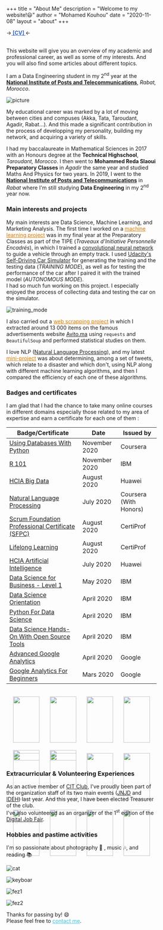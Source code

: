 +++
title = "About Me"
description = "Welcome to my website!😃"
author = "Mohamed Kouhou"
date = "2020-11-08"
layout = "about"
+++

→<strong><a href='https://drive.google.com/file/d/1u4joEVBVUUqLV2iKisES8kQTMXiWNRZT/view?usp=sharing' style='color : rgb(61, 101, 194);'> [CV] </a></strong>← <br> <br>  

This website will give you an overview of my academic and professional career, as well as some of my interests. And you will also find some articles about different topics.  
  
I am a Data Engineering student in my 2<sup>nd</sup> year at the **[National Institute of Posts and Telecommunications](http://inpt.ac.ma)**, _Rabat, Morocco_.

![picture](/images/2.JPG)  

My educational career was marked by a lot of moving between cities and compuses (Akka, Tata, Taroudant, Agadir, Rabat...). And this made a significant contribution in the process of developping my personality, building my network, and acquiring a variety of skills.    

I had my baccalaureate in Mathematical Sciences in 2017 with an Honours degree at the __Technical Highschool__, _Taroudant, Morocco_. I then went to __Mohammed Reda Slaoui Preparatory Classes__ in _Agadir_ the same year and studied Maths And Physics for two years. In 2019, I went to the **[National Institute of Posts and Telecommunications](http://inpt.ac.ma)** in _Rabat_ where I'm still studying __Data Engineering__ in my 2<sup>nd</sup> year now.  

### Main interests and projects

My main interests are Data Science, Machine Learning, and Marketing Analysis. The first time I worked on a <a href='/files/Rapport_TIPE_2019.pdf' style='color : rgb(210,120,0);'>machine learning project</a> was in my final year at the Preparatory Classes as part of the TIPE (_Traveaux d'Initiative Personnelle Encadrés_), in which I trained a [convolutional neural network](https://en.wikipedia.org/wiki/Convolutional_neural_network) to guide a vehicle through an empty track. I used [Udacity's Self-Driving Car Simulator](https://github.com/udacity/self-driving-car-sim) for generating the training and the testing data (_TRAINING MODE_), as well as for testing the performance of the car after I paired it with the trained model (_AUTONOMOUS MODE_).  
I had so much fun working on this project. I especially enjoyed the process of collecting data and testing the car on the simulator.
  
![training_mode](/images/10.jpg "This is not a video game lol. I was collecting road data (steering angle, speed, acceleration...) by driving the car manually")  

I also carried out a <a href='https://github.com/KouhouMed/scrapping_avito.ma' style='color : rgb(210,120,0);'>web scrapping project</a> in which I extracted around 13 000 items on the famous advertisements website [Avito.ma](https://avito.ma) using `requests` and `BeautifulSoup` and performed statistical studies on them.  

I love NLP ([Natural Language Processing](https://en.wikipedia.org/wiki/Natural_language_processing)), and my latest <a href='https://github.com/KouhouMed/disaster-tweet-classification/' style='color : rgb(210,120,0);'>mini-project</a> was about determining, among a set of tweets, which relate to a disaster and which don't, using NLP along with different machine learning algorithms, and then I compared the efficiency of each one of these algorithms.  

### Badges and certificates

I am glad that I had the chance to take many online courses in different domains especially those related to my area of expertise and earn a certificate for each one of them :  

   Badge/Certificate | Date | Issued by
---------------------|------|--------
[Using Databases With Python](/files/Coursera_Using_Databases_With_Python.pdf)   |  November 2020  | Coursera
[R 101](/files/R_101.pdf)   |  November 2020  | IBM
[HCIA Big Data](/files/HCIA-Big_Data_certificate.pdf)   |  August 2020  | Huawei
[Natural Language Processing](/files/Coursera_NLP.pdf)   |  July 2020  | Coursera (With Honors)
[Scrum Foundation Professional Certificate (SFPC)](https://www.youracclaim.com/badges/b0e314e6-cccb-4357-9449-55a1aaba3150/public_url)   |  August 2020  | CertiProf 
[Lifelong Learning](https://www.youracclaim.com/badges/a1b514fa-b1df-400c-95ce-e27303ec4492/public_url)   |  August 2020  | CertiProf
[HCIA Artificial Intelligence](/files/Huawei_HCIA_AI_certificate.pdf)   |  July 2020  | Huawei
[Data Science for Business - Level 1](https://www.youracclaim.com/badges/bb52abdb-df1d-4b91-86e1-b7392a2faddb/public_url)   |  May 2020  | IBM
[Data Science Orientation](https://www.youracclaim.com/badges/e13f5e07-42b5-477b-9a8b-c125ffc11b23/public_url)   |  April 2020  | IBM
[Python For Data Science](/files/Py_for_DS.pdf)   |  April 2020  | IBM
[Data Science Hands-On With Open Source Tools](/files/DS_Hands_On.pdf)   |  April 2020  | IBM
[Advanced Google Analytics](/files/Advanced_Google_Analytics.pdf)   |  April 2020  | Google
[Google Analytics For Beginners](/files/Google_Analytics_For_Beginners.pdf)   |  Mars 2020  | Google


<div class="outer-grid">
   <div class="inner-grid">
      <a href="https://www.credly.com/badges/e13f5e07-42b5-477b-9a8b-c125ffc11b23/public_url">
         <img src="https://images.youracclaim.com/size/340x340/images/5fc2d535-e716-46c4-881a-f4822b8da0e5/Cognitive_Class_-_What_is_Data_Science.png"/>
      </a>
      <a href="https://www.credly.com/badges/99a8c077-b57d-4327-a097-564da5954c02/public_url">
         <img src="https://images.youracclaim.com/size/340x340/images/dfd6eb51-4caa-4ffe-b107-85ece064370c/Data_Science_Methodologies.png"/>
      </a>
      <a href="https://www.credly.com/badges/22f29b40-bd24-4a86-b979-5cc04db3c230/public_url">
         <img src="https://images.youracclaim.com/size/340x340/images/087eaefb-61a2-426b-ae74-74efca195667/Data_Visualization_Using_Python.png"/>
      </a>
   </div>
   <div class="inner-grid">
      <a href="https://www.credly.com/badges/bb52abdb-df1d-4b91-86e1-b7392a2faddb/public_url">
         <img src="https://images.youracclaim.com/size/340x340/images/f2f9716d-7be0-47ef-b4ad-c8d3b481b9d7/Data_Sci_Business_Level_1_-_CC_-_2019.png"/>
      </a>
      <a href="https://www.credly.com/badges/aeae648f-a0cb-483b-8879-33b2cf9e6077/public_url">
         <img src="https://images.youracclaim.com/size/340x340/images/49211314-919e-4207-885a-7d2ff76ddb07/Statistics_101_-_CC.png"/>
      </a>
      <a href="https://www.credly.com/badges/64fed60d-7057-498d-a9af-e78ef4ad7fdd/public_url">
         <img src="https://images.youracclaim.com/size/340x340/images/d2cc88b1-1f59-41d2-9f1c-83190e3541e1/R_Essentials.png"/>
      </a>
   </div>
   <div class="inner-grid">
      <a href="https://www.credly.com/badges/b0e314e6-cccb-4357-9449-55a1aaba3150/public_url">
         <img src="https://images.youracclaim.com/size/340x340/images/c2ddc533-ba6c-464d-a69d-f9f28177176b/CertiProf-Badge-SFPC.png"/>
      </a>
      <a href="https://www.credly.com/badges/bfa16ea7-69d8-48da-9c34-07eb974e65f2/public_url">
         <img src="https://images.youracclaim.com/size/340x340/images/84ac9eff-b8a2-4683-846b-f59887a73801/Python_101_Data_Science.png"/>
      </a>
      <a href="https://www.credly.com/badges/30926a52-0333-40fc-b0c7-a691faca5b45/public_url">
         <img src="https://images.youracclaim.com/size/340x340/images/fb8597e1-9283-459d-8770-b2679e42a700/Data_Visualization_with_R.png"/>
      </a>
   </div>
   <div class="inner-grid">
      <a href="https://www.credly.com/badges/a1b514fa-b1df-400c-95ce-e27303ec4492/public_url">
         <img src="https://images.youracclaim.com/size/340x340/images/f5cf37e4-6ebd-4067-96a9-b26d04f51ff7/CertiProf-Badge-LLL.png"/>
      </a>
      <a href="https://www.credly.com/badges/117e9d98-16be-498f-9cc4-3bd8984bc547/public_url">
         <img src="https://images.youracclaim.com/size/340x340/images/ba34cb1c-4344-43f5-9685-55e2e901c0f0/Data_Analysis_using_Python.png"/>
      </a>
      <a href="https://www.credly.com/badges/f3e9ca86-540e-4892-9a6f-f13b2b42400c/public_url">
         <img src="https://images.youracclaim.com/size/340x340/images/5ca7b236-6105-4154-ba22-c8ae12ec1d8c/Data_Sci_Found_Level_1_-_CC_-_2019.png"/>
      </a>
   </div>
   <div class="inner-grid">
      <a href="https://www.credly.com/badges/82169864-6be7-4d82-8417-f4226112030c/public_url">
         <img src="https://images.youracclaim.com/size/340x340/images/de9471ce-018c-4bf4-af49-5c9c1d488613/Data_Science_Tools.png"/>
      </a>
   </div>
   <div class="inner-grid">
      <a href="https://www.credly.com/badges/d78ba395-7c03-4b03-ad4d-ef11f9985041/public_url">
         <img src="https://images.youracclaim.com/size/340x340/images/53caf8cc-b5e9-4424-b4a7-7b069fa13db4/Machine_Learning_with_Python.png"/>
      </a>
   </div>
</div>




### Extracurricular & Volunteering Experiences

As an active member of [CIT Club](m.facebook.com/CIT.INPT/), I've proudly been part of the organization staff of its two main events ([JNJD](https://www.facebook.com/JNJD.CIT/) and [IDEH](https://www.linkedin.com/events/6605234090222460928/)) last year. And this year, I have been elected Treasurer of the club.  
I've also volunteered as an organizer of the 1<sup>st</sup> edition of the [Digital Job Fair](https://www.facebook.com/events/institut-national-des-postes-et-télécommunications/digital-job-fair/219488442411210/).  

### Hobbies and pastime activities

I'm so passionate about photography 📸 , music 🎶, and reading 📚

![cat](/images/cat.jpg)  

![keyboar](/images/keyboard.jpeg)

![fez1](/images/fez1.jpeg)

![fez2](/images/fez2.jpg)

Thanks for passing by! 😄  
Please feel free to <a href='mailto:mohamedkouhou@gmail.com' style='color : rgb(65, 193, 225);'>contact me</a>.



<style>
* {
   box-sizing: border-box;
}
h1 {
   text-align: center;
}
.outer-grid {
   display: flex;
   flex-wrap: wrap;
   padding: 0 4px;
}
.inner-grid {
   flex: 25%;
   max-width: 25%;
   padding: 0 4px;
}
.inner-grid img {
   margin-top: 8px;
   width: 100%;
   padding: 10px;
}
@media screen and (max-width: 800px) {
   .inner-grid {
      flex: 50%;
      max-width: 50%;
   }
}
@media screen and (max-width: 600px) {
   .inner-grid {
      flex: 50%;
      max-width: 100%;
   }
}
</style>
